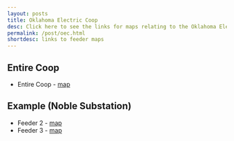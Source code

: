 ```yaml
---
layout: posts
title: Oklahoma Electric Coop
desc: Click here to see the links for maps relating to the Oklahoma Electic Coop.  This is organized by substation/feeders. 
permalink: /post/oec.html
shortdesc: links to feeder maps
---
```



Entire Coop
----------------------
* Entire Coop - [map](/coop/oec/oec_all.html)

Example (Noble Substation)
----------------------
* Feeder 2 - [map](/coop/oec/snob_f2.html)
* Feeder 3 - [map](/coop/oec/snob_f3.html)

